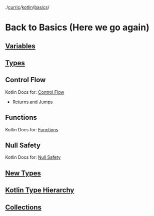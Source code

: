 ./[curric](/curric)/[kotlin](/curric/kotlin)/[basics](/curric/kotlin/basics)/
# Back to Basics (Here we go again)
## [Variables](./var)
## [Types](./types)
## Control Flow
Kotlin Docs for: [Control Flow](https://kotlinlang.org/docs/reference/control-flow.html#control-flow-if-when-for-while)

- [Returns and Jumps](https://kotlinlang.org/docs/reference/returns.html)

## Functions
Kotlin Docs for: [Functions](https://kotlinlang.org/docs/reference/functions.html)

## Null Safety
Kotlin Docs for: [Null Safety](https://kotlinlang.org/docs/reference/null-safety.html)

## [New Types](./new)

## [Kotlin Type Hierarchy](./typehier)

## [Collections](./collections)
